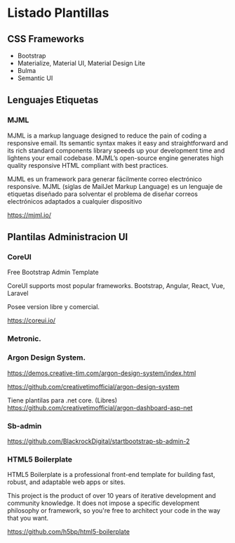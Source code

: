 # Listado Plantillas

## CSS Frameworks

- Bootstrap
- Materialize, Material UI, Material Design Lite
- Bulma
- Semantic UI


## Lenguajes Etiquetas

### MJML

MJML is a markup language designed to reduce the pain of coding a responsive email. Its semantic syntax makes it easy and straightforward and its rich standard components library speeds up your development time and lightens your email codebase. MJML’s open-source engine generates high quality responsive HTML compliant with best practices.


MJML es un framework para generar fácilmente correo electrónico responsive. MJML (siglas de MailJet Markup Language) es un lenguaje de etiquetas diseñado para solventar el problema de diseñar correos electrónicos adaptados a cualquier dispositivo


https://mjml.io/

## Plantilas Administracion UI

### CoreUI

Free Bootstrap Admin Template

CoreUI supports most popular frameworks.
Bootstrap, Angular, React, Vue, Laravel

Posee version libre y comercial.

https://coreui.io/


### Metronic.


### Argon Design System.

https://demos.creative-tim.com/argon-design-system/index.html


https://github.com/creativetimofficial/argon-design-system

Tiene plantilas para .net core. (Libres)
https://github.com/creativetimofficial/argon-dashboard-asp-net


### Sb-admin

https://github.com/BlackrockDigital/startbootstrap-sb-admin-2

### HTML5 Boilerplate

HTML5 Boilerplate is a professional front-end template for building fast, robust, and adaptable web apps or sites.

This project is the product of over 10 years of iterative development and community knowledge. It does not impose a specific development philosophy or framework, so you're free to architect your code in the way that you want.

https://github.com/h5bp/html5-boilerplate